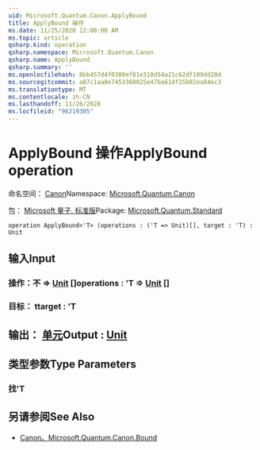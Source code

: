 ```yaml
---
uid: Microsoft.Quantum.Canon.ApplyBound
title: ApplyBound 操作
ms.date: 11/25/2020 12:00:00 AM
ms.topic: article
qsharp.kind: operation
qsharp.namespace: Microsoft.Quantum.Canon
qsharp.name: ApplyBound
qsharp.summary: ''
ms.openlocfilehash: 8bb457d4f0380ef81e318d54a21c62df109dd20d
ms.sourcegitcommit: a87c1aa8e7453360025e47ba614f25b02ea84ec3
ms.translationtype: MT
ms.contentlocale: zh-CN
ms.lasthandoff: 11/26/2020
ms.locfileid: "96219305"
---
```

# <a name="applybound-operation"></a><span data-ttu-id="c4a09-102">ApplyBound 操作</span><span class="sxs-lookup"><span data-stu-id="c4a09-102">ApplyBound operation</span></span>

<span data-ttu-id="c4a09-103">命名空间： [Canon](xref:Microsoft.Quantum.Canon)</span><span class="sxs-lookup"><span data-stu-id="c4a09-103">Namespace: [Microsoft.Quantum.Canon](xref:Microsoft.Quantum.Canon)</span></span>

<span data-ttu-id="c4a09-104">包： [Microsoft 量子. 标准版](https://nuget.org/packages/Microsoft.Quantum.Standard)</span><span class="sxs-lookup"><span data-stu-id="c4a09-104">Package: [Microsoft.Quantum.Standard](https://nuget.org/packages/Microsoft.Quantum.Standard)</span></span>




```qsharp
operation ApplyBound<'T> (operations : ('T => Unit)[], target : 'T) : Unit
```


## <a name="input"></a><span data-ttu-id="c4a09-105">输入</span><span class="sxs-lookup"><span data-stu-id="c4a09-105">Input</span></span>

### <a name="operations--t--unit-"></a><span data-ttu-id="c4a09-106">操作：不 => [Unit](xref:microsoft.quantum.lang-ref.unit) []</span><span class="sxs-lookup"><span data-stu-id="c4a09-106">operations : 'T => [Unit](xref:microsoft.quantum.lang-ref.unit) []</span></span>




### <a name="target--t"></a><span data-ttu-id="c4a09-107">目标： t</span><span class="sxs-lookup"><span data-stu-id="c4a09-107">target : 'T</span></span>





## <a name="output--unit"></a><span data-ttu-id="c4a09-108">输出： [单元](xref:microsoft.quantum.lang-ref.unit)</span><span class="sxs-lookup"><span data-stu-id="c4a09-108">Output : [Unit](xref:microsoft.quantum.lang-ref.unit)</span></span>



## <a name="type-parameters"></a><span data-ttu-id="c4a09-109">类型参数</span><span class="sxs-lookup"><span data-stu-id="c4a09-109">Type Parameters</span></span>

### <a name="t"></a><span data-ttu-id="c4a09-110">找</span><span class="sxs-lookup"><span data-stu-id="c4a09-110">'T</span></span>



## <a name="see-also"></a><span data-ttu-id="c4a09-111">另请参阅</span><span class="sxs-lookup"><span data-stu-id="c4a09-111">See Also</span></span>

- [<span data-ttu-id="c4a09-112">Canon。</span><span class="sxs-lookup"><span data-stu-id="c4a09-112">Microsoft.Quantum.Canon.Bound</span></span>](xref:Microsoft.Quantum.Canon.Bound)